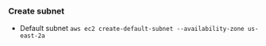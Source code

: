 ### Create subnet

* Default subnet 
`aws ec2 create-default-subnet --availability-zone us-east-2a`

